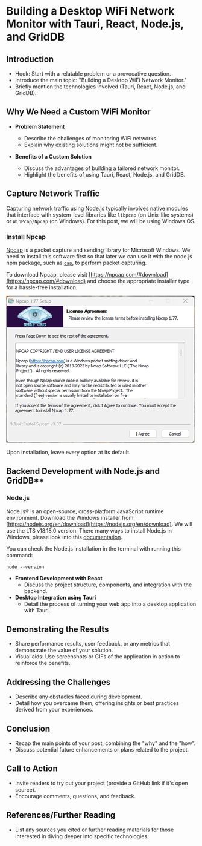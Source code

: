 # Building a Desktop WiFi Network Monitor with Tauri, React, Node.js, and GridDB

## Introduction

- Hook: Start with a relatable problem or a provocative question.
- Introduce the main topic: "Building a Desktop WiFi Network Monitor."
- Briefly mention the technologies involved (Tauri, React, Node.js, and GridDB).

## Why We Need a Custom WiFi Monitor

- **Problem Statement**
  - Describe the challenges of monitoring WiFi networks.
  - Explain why existing solutions might not be sufficient.

- **Benefits of a Custom Solution**
  - Discuss the advantages of building a tailored network monitor.
  - Highlight the benefits of using Tauri, React, Node.js, and GridDB.

## Capture Network Traffic

Capturing network traffic using Node.js typically involves native modules that interface with system-level libraries like `libpcap` (on Unix-like systems) or `WinPcap/Npcap` (on Windows). For this post, we will be using Windows OS.

### Install Npcap

[Npcap](https://npcap.com/) is a packet capture and sending library for Microsoft Windows. We need to install this software first so that later we can use it with the node.js npm package, such as [`cap`](https://github.com/mscdex/cap), to perform packet capturing.

To download Npcap, please visit [https://npcap.com/#download](https://npcap.com/#download) and choose the appropriate installer type for a hassle-free installation.

![npcap windows installer](images/npcap-windows.png)

Upon installation, leave every option at its default.

## Backend Development with Node.js and GridDB**

### Node.js

Node.js® is an open-source, cross-platform JavaScript runtime environment. Download the Windows installer from [https://nodejs.org/en/download](https://nodejs.org/en/download). We will use the LTS v18.18.0 version. There many ways to install Node.js in Windows, please look into this [documentation](https://nodejs.dev/en/).

You can check the Node.js installation in the terminal with running this command:

```shell
node --version
```


- **Frontend Development with React**
  - Discuss the project structure, components, and integration with the backend.
- **Desktop Integration using Tauri**
  - Detail the process of turning your web app into a desktop application with Tauri.

## Demonstrating the Results

- Share performance results, user feedback, or any metrics that demonstrate the value of your solution.
- Visual aids: Use screenshots or GIFs of the application in action to reinforce the benefits.

## Addressing the Challenges

- Describe any obstacles faced during development.
- Detail how you overcame them, offering insights or best practices derived from your experiences.

## Conclusion

- Recap the main points of your post, combining the "why" and the "how".
- Discuss potential future enhancements or plans related to the project.

## Call to Action

- Invite readers to try out your project (provide a GitHub link if it's open source).
- Encourage comments, questions, and feedback.

## References/Further Reading

- List any sources you cited or further reading materials for those interested in diving deeper into specific technologies.

